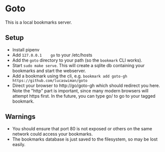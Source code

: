 # Goto

This is a local bookmarks server.

## Setup

* Install pipenv
* Add `127.0.0.1	go` to your /etc/hosts
* Add the `goto` directory to your path (so the `bookmark` CLI works).
* Start `sudo make serve`. This will create a sqlite db containing your bookmarks and start the webserver.
* Add a bookmark using the cli, e.g. `bookmark add goto-gh https://github.com/lucaswiman/goto`
* Direct your browser to http://go/goto-gh which should redirect you here. Note the "http" part is important, since many modern browsers will attempt https first. In the future, you can type go/<name> to go to your tagged bookmark.

## Warnings

* You should ensure that port 80 is not exposed or others on the same network could access your bookmarks.
* The bookmarks database is just saved to the filesystem, so may be lost easily.
